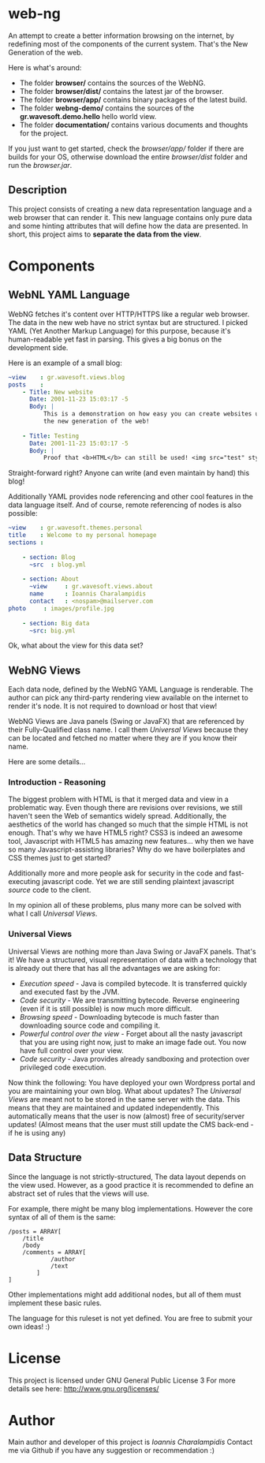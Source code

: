 web-ng
======

An attempt to create a better information browsing on the internet, by redefining most
of the components of the current system. That's the New Generation of the web.

Here is what's around:

* The folder **browser/** contains the sources of the WebNG.
* The folder **browser/dist/** contains the latest jar of the browser.
* The folder **browser/app/** contains binary packages of the latest build.
* The folder **webng-demo/** contains the sources of the **gr.wavesoft.demo.hello** hello world view.
* The folder **documentation/** contains various documents and thoughts for the project.

If you just want to get started, check the *browser/app/* folder if there are builds for your OS, otherwise
download the entire *browser/dist* folder and run the *browser.jar*.

Description
-----------

This project consists of creating a new data representation language and a web browser that can render it. 
This new language contains only pure data and some hinting attributes that will define how the data are presented. 
In short, this project aims to **separate the data from the view**.

Components
==========

WebNL YAML Language
-------------------

WebNG fetches it's content over HTTP/HTTPS like a regular web browser. The data in the new web have no strict syntax 
but are structured. I picked YAML (Yet Another Markup Language) for this purpose, because it's human-readable yet fast 
in parsing. This gives a big bonus on the development side.

Here is an example of a small blog:

```yaml
~view    : gr.wavesoft.views.blog
posts    :
    - Title: New website
      Date: 2001-11-23 15:03:17 -5
      Body: |
          This is a demonstration on how easy you can create websites using
          the new generation of the web!
          
    - Title: Testing
      Date: 2001-11-23 15:03:17 -5
      Body: |
          Proof that <b>HTML</b> can still be used! <img src="test" style="float: right" />
```

Straight-forward right? Anyone can write (and even maintain by hand) this blog!

Additionally YAML provides node referencing and other cool features in the data language itself.
And of course, remote referencing of nodes is also possible:

```yaml
~view    : gr.wavesoft.themes.personal
title    : Welcome to my personal homepage
sections :
    
    - section: Blog
      ~src  : blog.yml
      
    - section: About
      ~view 	: gr.wavesoft.views.about
      name      : Ioannis Charalampidis
      contact   : <nospam>@mailserver.com
photo     : images/profile.jpg
    
    - section: Big data
      ~src: big.yml
```

Ok, what about the view for this data set?

WebNG Views
-----------

Each data node, defined by the WebNG YAML Language is renderable. The author can pick any third-party rendering view available
on the internet to render it's node. It is not required to download or host that view!

WebNG Views are Java panels (Swing or JavaFX) that are referenced by their Fully-Qualified class name. I call them *Universal Views*
because they can be located and fetched no matter where they are if you know their name.

Here are some details...

### Introduction - Reasoning

The biggest problem with HTML is that it merged data and view in a problematic way. Even though there are revisions over
revisions, we still haven't seen the Web of semantics widely spread. Additionally, the aesthetics of the world has changed
so much that the simple HTML is not enough. That's why we have HTML5 right? CSS3 is indeed an awesome tool, Javascript with 
HTML5 has amazing new features... why then we have so many Javascript-assisting libraries? Why do we have boilerplates and
CSS themes just to get started? 

Additionally more and more people ask for security in the code and fast-executing javascript code. Yet we are still sending
plaintext javascript *source* code to the client.

In my opinion all of these problems, plus many more can be solved with what I call *Universal Views*.

### Universal Views

Universal Views are nothing more than Java Swing or JavaFX panels. That's it! We have a structured, visual representation of 
data with a technology that is already out there that has all the advantages we are asking for:

 * *Execution speed* - Java is compiled bytecode. It is transferred quickly and executed fast by the JVM.
 * *Code security* - We are transmitting bytecode. Reverse engineering (even if it is still possible) is now much more difficult.
 * *Browsing speed* - Downloading bytecode is much faster than downloading source code and compiling it.
 * *Powerful control over the view* - Forget about all the nasty javascript that you are using right now, just to make an image fade out. You now have full control over your view.
 * *Code security* - Java provides already sandboxing and protection over privileged code execution.

Now think the following: You have deployed your own Wordpress portal and you are maintaining your own blog. What about updates?
The *Universal Views* are meant not to be stored in the same server with the data. This means that they are maintained and updated
independently. This automatically means that the user is now (almost) free of security/server updates! (Almost means that the user
must still update the CMS back-end - if he is using any)


Data Structure
--------------

Since the language is not strictly-structured, The data layout depends on the view used. 
However, as a good practice it is recommended to define an abstract set of rules that the views will use.

For example, there might be many blog implementations. However the core syntax of all of them is the same:

    /posts = ARRAY[
		/title
		/body
		/comments = ARRAY[
				/author
				/text
			]
	]

Other implementations might add additional nodes, but all of them must implement these basic rules.

The language for this ruleset is not yet defined. 
You are free to submit your own ideas! :)

License
=======

This project is licensed under GNU General Public License 3
For more details see here: http://www.gnu.org/licenses/

Author
======

Main author and developer of this project is *Ioannis Charalampidis*
Contact me via Github if you have any suggestion or recommendation :)
